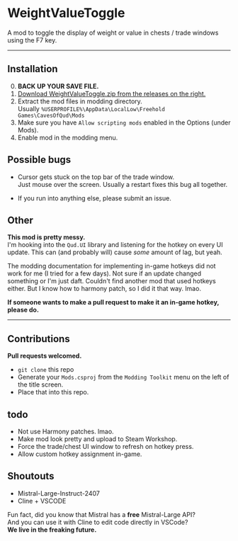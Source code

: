 # WeightValueToggle

A mod to toggle the display of weight or value in chests / trade windows using the F7 key.

--- 

<h2>Installation</h2>

0. **BACK UP YOUR SAVE FILE.**
1. [Download WeightValueToggle.zip from the releases on the right.](https://github.com/remghoost/WeightValueToggle/releases/tag/0.0.1)
2. Extract the mod files in modding directory.  
Usually `%USERPROFILE%\AppData\LocalLow\Freehold Games\CavesOfQud\Mods`
3. Make sure you have `Allow scripting mods` enabled in the Options (under Mods).
4. Enable mod in the modding menu.


<h2>Possible bugs</h2>

- Cursor gets stuck on the top bar of the trade window.  
Just mouse over the screen. Usually a restart fixes this bug all together.

- If you run into anything else, please submit an issue.


<h2>Other</h2>

**This mod is pretty messy.**  
I'm hooking into the `Qud.UI` library and listening for the hotkey on every UI update. This can (and probably will) cause *some* amount of lag, but yeah.

The modding documentation for implementing in-game hotkeys did not work for me (I tried for a few days). Not sure if an update changed something or I'm just daft. Couldn't find another mod that used hotkeys either. But I know how to harmony patch, so I did it that way. lmao.

**If someone wants to make a pull request to make it an in-game hotkey, please do.**

---


<h2>Contributions</h2>

**Pull requests welcomed.**  
- `git clone` this repo
- Generate your `Mods.csproj` from the `Modding Toolkit` menu on the left of the title screen.
- Place that into this repo.


<h2>todo</h2>

- Not use Harmony patches. lmao.
- Make mod look pretty and upload to Steam Workshop.
- Force the trade/chest UI window to refresh on hotkey press.
- Allow custom hotkey assignment in-game.


<h2>Shoutouts</h2>

- Mistral-Large-Instruct-2407
- Cline + VSCODE  

Fun fact, did you know that Mistral has a **free** Mistral-Large API?  
And you can use it with Cline to edit code directly in VSCode?  
**We live in the freaking future.**
